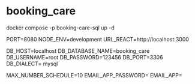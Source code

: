 # booking_care

docker compose -p booking-care-sql up -d

PORT=8080
NODE_ENV=development
URL_REACT=http://localhost:3000

DB_HOST=localhost
DB_DATABASE_NAME=booking_care
DB_USERNAME=root
DB_PASSWORD=123456
DB_PORT=3306
DB_DIALECT= mysql




MAX_NUMBER_SCHEDULE=10
EMAIL_APP_PASSWORD=
EMAIL_APP=